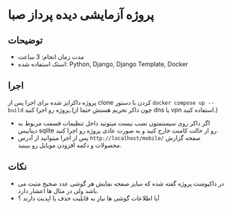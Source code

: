 # پروژه آزمایشی دیده پرداز صبا

## توضیحات 
- مدت زمان انجام: 3 ساعت
- استک استفاده شده: Python, Django, Django Template, Docker

## اجرا
پروژه داکرایز شده برای اجرا پس از clone کردن با دستور `docker compose up --build` پروژه رو اجرا کنید.(چون داکر تحریم هستش حتما از dns یا vpn استفاده کنید.) 
- اگر داکر روی سیستمتون نصب نیست میتونید داخل تنظیمات قسمت مربوط به دیتابیس sqlite رو از حالت کامنت خارج کنید و به صورت عادی پروژه رو اجرا کنید.
- پس از اجرا میتوانید از آدرس `http://localhost/mobile/` صفحه گزارش محصولات و دکمه افزودن موبایل رو ببینید.

## نکات 
- در داکیومنت پروژه گفته شده که سایز صفحه نمایش هر گوشی عدد صحیح مثبت می باشد ولی در مثال ها اعشار دارد.
- آیا اطلاعات گوشی ها نیاز به قابلیت حذف یا اپدیت دارند ؟
